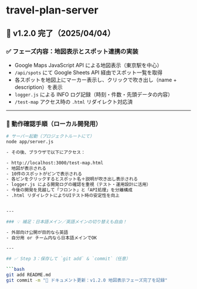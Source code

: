 # travel-plan-server

## 🔖 v1.2.0 完了（2025/04/04）

### ✅ フェーズ内容：地図表示とスポット連携の実装

- Google Maps JavaScript API による地図表示（東京駅を中心）
- `/api/spots` にて Google Sheets API 経由でスポット一覧を取得
- 各スポットを地図上にマーカー表示し、クリックで吹き出し（name + description）を表示
- `logger.js` による INFO ログ記録（時刻・件数・先頭データの内容）
- `/test-map` アクセス時の `.html` リダイレクト対応済

---

### 🔎 動作確認手順（ローカル開発用）

```bash
# サーバー起動（プロジェクトルートにて）
node app/server.js

- その後、ブラウザで以下にアクセス：

- http://localhost:3000/test-map.html
- 地図が表示される
- 10件のスポットがピンで表示される
- 各ピンをクリックするとスポット名＋説明が吹き出し表示される
- logger.js による開発ログの確認を重視（テスト・運用設計に活用）
- 今後の開発を見越して「フロント」と「API処理」を分離構成
- .html リダイレクトによりUIテスト時の安定性を向上


---

### 💡 補足：日本語メイン／英語メインの切り替えも自由！

- 外部向け公開が目的なら英語
- 自分用 or チーム内なら日本語メインでOK

---

## ✅ Step 3：保存して `git add` & `commit`（任意）

```bash
git add README.md
git commit -m "📝 ドキュメント更新：v1.2.0 地図表示フェーズ完了を記録"
